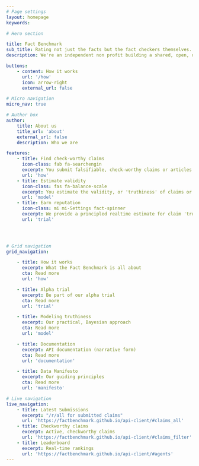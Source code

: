 ```yaml
---
# Page settings
layout: homepage
keywords:

# Hero section

title: Fact Benchmark 
sub_title: Rating not just the facts but the fact checkers themselves.
description: We're an independent non profit building a shared, open, data resource. Our aim is to help fact checking organisations share and compare data, processes and algorithms in a principled way.

buttons:
    - content: How it works
      url: '/how'
      icon: arrow-right
      external_url: false

# Micro navigation
micro_nav: true

# Author box
author:
    title: About us 
    title_url: 'about'
    external_url: false
    description: Who we are

features:
    - title: Find check-worthy claims 
      icon-class: fab fa-searchengin
      excerpt: You submit falsifiable, check-worthy claims or articles of interest, or rate the 'check-worthiness' of existing submissions. 
      url: 'how' 
    - title: Estimate validity
      icon-class: fas fa-balance-scale
      excerpt: You estimate the validity, or 'truthiness' of claims or articles using any data, process or technology you choose. 
      url: 'model' 
    - title: Earn reputation 
      icon-class: mi mi-Settings fact-spinner
      excerpt: We provide a principled realtime estimate for claim 'truthiness' and agent reliability - as well as a shared data resource for collaboration.
      url: 'trial' 

   


# Grid navigation
grid_navigation:

    - title: How it works
      excerpt: What the Fact Benchmark is all about
      cta: Read more
      url: 'how' 

    - title: Alpha trial 
      excerpt: Be part of our alpha trial
      cta: Read more
      url: 'trial' 

    - title: Modeling truthiness
      excerpt: Our practical, Bayesian approach
      cta: Read more
      url: 'model'  

    - title: Documentation 
      excerpt: API documentation (narrative form)
      cta: Read more
      url: 'documentation' 

    - title: Data Manifesto
      excerpt: Our guiding principles
      cta: Read more
      url: 'manifesto' 

# Live navigation
live_navigation:
    - title: Latest Submissions
      excerpt: "/r/all for submitted claims"
      url: 'https://factbenchmark.github.io/api-client/#claims_all'
    - title: Checkworthy claims
      excerpt: Active, checkworthy claims
      url: 'https://factbenchmark.github.io/api-client/#claims_filter'
    - title: Leaderboard 
      excerpt: Real-time rankings
      url: 'https://factbenchmark.github.io/api-client/#agents'
---
```


<!--    
    - title: Members
      excerpt: Our founding member organisations
      cta: Read more
      url: 'members' 

      
    - title: Roadmap
      excerpt: Our development roadmap
      cta: Read more
      url: 'roadmap' 
-->

